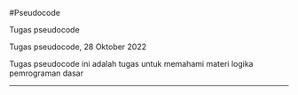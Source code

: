 #Pseudocode

Tugas pseudocode

Tugas pseudocode, 28 Oktober 2022

Tugas pseudocode ini adalah tugas untuk memahami materi logika pemrograman dasar

-------------------------------------------------------------------------------------
